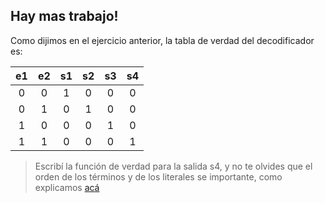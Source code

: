 ## Hay mas trabajo!
Como dijimos en el ejercicio anterior, la tabla de verdad del decodificador es:

| e1  |  e2 | s1|s2|s3|s4
|:---:|:---:|:---:|:---:|:---:|:---:|
|0    |  0  | 1|0|0|0|
|0    |  1  | 0|1|0|0|
|1    |  0  | 0|0|1|0|
|1    |  1  | 0|0|0|1|


> Escribí la función de verdad para la salida s4, y no te olvides que el orden de los términos y de los literales se importante, como explicamos [acá](http://orga-unq.mumuki.io/exercises/2165-bajo-nivel-logica-digital-suma-de-productos)
